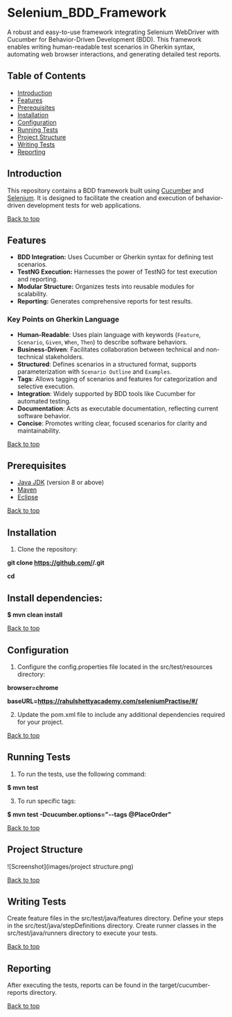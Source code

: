 # Selenium_BDD_Framework
A robust and easy-to-use framework integrating Selenium WebDriver with Cucumber for Behavior-Driven Development (BDD). This framework enables writing human-readable test scenarios in Gherkin syntax, automating web browser interactions, and generating detailed test reports.

## Table of Contents
- [Introduction](#introduction)
- [Features](#features)
- [Prerequisites](#prerequisites)
- [Installation](#installation)
- [Configuration](#configuration)
- [Running Tests](#running-tests)
- [Project Structure](#project-structure)
- [Writing Tests](#writing-tests)
- [Reporting](#reporting)

## Introduction
This repository contains a BDD framework built using [Cucumber](https://cucumber.io/) and [Selenium](https://www.selenium.dev/). It is designed to facilitate the creation and execution of behavior-driven development tests for web applications.

[Back to top](#table-of-contents)

## Features
- **BDD Integration:** Uses Cucumber or Gherkin syntax for defining test scenarios.
- **TestNG Execution:** Harnesses the power of TestNG for test execution and reporting.
- **Modular Structure:** Organizes tests into reusable modules for scalability.
- **Reporting:** Generates comprehensive reports for test results.

### Key Points on Gherkin Language

- **Human-Readable**: Uses plain language with keywords (`Feature`, `Scenario`, `Given`, `When`, `Then`) to describe software behaviors.
- **Business-Driven**: Facilitates collaboration between technical and non-technical stakeholders.
- **Structured**: Defines scenarios in a structured format, supports parameterization with `Scenario Outline` and `Examples`.
- **Tags**: Allows tagging of scenarios and features for categorization and selective execution.
- **Integration**: Widely supported by BDD tools like Cucumber for automated testing.
- **Documentation**: Acts as executable documentation, reflecting current software behavior.
- **Concise**: Promotes writing clear, focused scenarios for clarity and maintainability.
  
[Back to top](#table-of-contents)

## Prerequisites
- [Java JDK](https://www.oracle.com/java/technologies/javase-downloads.html) (version 8 or above)
- [Maven](https://maven.apache.org/)
- [Eclipse](https://www.eclipse.org/ide/)

[Back to top](#table-of-contents)

## Installation
1. Clone the repository:
   
 **git clone https://github.com/<yourusername>/<your-bdd-framework>.git**
 
 **cd <your-bdd-framework>**

## Install dependencies:

 **$ mvn clean install**
  
[Back to top](#table-of-contents)

## Configuration
1. Configure the config.properties file located in the src/test/resources directory:

  **browser=chrome**
  
  **baseURL=https://rahulshettyacademy.com/seleniumPractise/#/**

2. Update the pom.xml file to include any additional dependencies required for your project.

[Back to top](#table-of-contents)

## Running Tests
1. To run the tests, use the following command:
   
 **$ mvn test**
   
3. To run specific tags:
 
 **$ mvn test -Dcucumber.options="--tags @PlaceOrder"**
   
[Back to top](#table-of-contents)

## Project Structure
![Screenshot](images/project structure.png)

[Back to top](#table-of-contents)

## Writing Tests
Create feature files in the src/test/java/features directory.
Define your steps in the src/test/java/stepDefinitions directory.
Create runner classes in the src/test/java/runners directory to execute your tests.

[Back to top](#table-of-contents)

## Reporting
After executing the tests, reports can be found in the target/cucumber-reports directory.

[Back to top](#table-of-contents)
